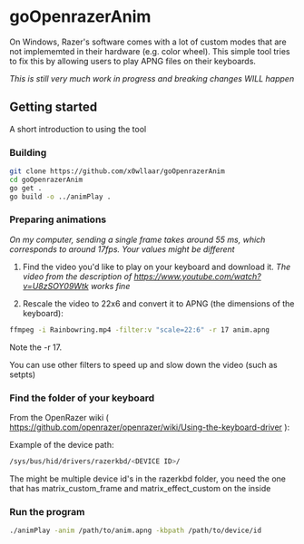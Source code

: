 # goOpenrazerAnim

On Windows, Razer's software comes with a lot of custom modes that are not implememted in their hardware (e.g. color wheel). This simple tool tries to fix this by allowing users to play APNG files on their keyboards.

*This is still very much work in progress and breaking changes WILL happen*

## Getting started

A short introduction to using the tool

### Building

``` sh
git clone https://github.com/x0wllaar/goOpenrazerAnim
cd goOpenrazerAnim
go get .
go build -o ../animPlay .
```

### Preparing animations

_On my computer, sending a single frame takes around 55 ms, which corresponds to around 17fps. Your values might be different_

1. Find the video you'd like to play on your keyboard and download it. _The video from the description of https://www.youtube.com/watch?v=U8zSOY09Wtk works fine_

2. Rescale the video to 22x6 and convert it to APNG (the dimensions of the keyboard):

``` sh
ffmpeg -i Rainbowring.mp4 -filter:v "scale=22:6" -r 17 anim.apng
```

Note the -r 17.

You can use other filters to speed up and slow down the video (such as setpts)

### Find the folder of your keyboard

From the OpenRazer wiki ( https://github.com/openrazer/openrazer/wiki/Using-the-keyboard-driver ):

Example of the device path:

``` sh
/sys/bus/hid/drivers/razerkbd/<DEVICE ID>/
```

The might be multiple device id's in the razerkbd folder, you need the one that has matrix_custom_frame and matrix_effect_custom on the inside

### Run the program

``` sh
./animPlay -anim /path/to/anim.apng -kbpath /path/to/device/id
```
